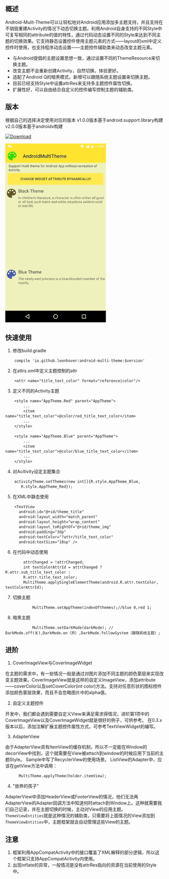 ## 概述

Android-Mulit-Theme可以让轻松地对Android应用添加多主题支持，并且支持在不销毁重建Activity的情况下动态切换主题。利用Android自身支持的不同Style中可复写相同的attribute的值的特性，通过代码动态设置不同的Style来达到不同主题的切换效果。它支持静态设置控件使用主题元素的方式——layout的xml中定义控件时使用，也支持程序动态设置——主题控件辅助类来动态改变主题元素。

* 与Android提倡的主题设置思想一致，通过设置不同的ThemeResource来切换主题。
* 改变主题不会重新创建Activity，自然切换，体验更好。
* 适配了Android Q的暗黑模式，新增可以跟随系统主题设置来切换主题。
* 目前已经支持Style中设置attrRes来支持多主题控件属性切换。
* 扩展性好，可以自由结合自定义的控件编写控制主题的辅助类。

## 版本

根据自己的选择决定使用对应的版本
v1.0.0版本基于android.support.library构建
v2.0.0版本基于androidx构建

 [![Download](https://api.bintray.com/packages/leonhover/android/Android-Multi-Theme/images/download.svg) ](https://bintray.com/leonhover/android/Android-Multi-Theme/_latestVersion)

 ![效果图](https://github.com/ligbyte/AndroidMultiTheme/blob/main/demo.gif)

## 快速使用

1. 修改build.gradle

```
    compile 'io.github.leonhover:android-multi-theme:$version'
```

2. 在attrs.xml中定义主题控制的attr

```  
    <attr name="title_text_color" format="reference|color"/>
```

3. 定义不同的Activity主题

```
    <style name="AppTheme.Red" parent="AppTheme">
        ...
        <item name="title_text_color">@color/red_title_text_color</item>
        ...
    </style>

    <style name="AppTheme.Blue" parent="AppTheme">
        ...
        <item name="title_text_color">@color/blue_title_text_color</item>
        ...
    </style>
```

4. 对Acitivity设定主题集合

```
    activityTheme.setThemes(new int[]{R.style.AppTheme_Blue,
       R.style.AppTheme_Red});
```
5. 在XML中静态使用

```
    <TextView
      android:id="@+id/theme_title"
      android:layout_width="match_parent"
      android:layout_height="wrap_content"
      android:layout_toRightOf="@+id/theme_img"
      android:padding="3dp"
      android:textColor="?attr/title_text_color"
      android:textSize="18sp" />
```

6. 在代码中动态使用

```
        attrChanged = !attrChanged;
        int textColorAttrId = attrChanged ? R.attr.sub_title_text_color :
        R.attr.title_text_color;
        MultiTheme.applySingleElementTheme(android.R.attr.textColor, textColorAttrId);
```

7. 切换主题

```
            MultiTheme.setAppTheme(indexOfthemes);//blue 0,red 1;
```

8. 暗黑主题

```
            MultiTheme.setDarkMode(darkMode); // DarkMode.off(关),DarkMode.on（开）,DarkMode.followSystem（跟随系统主题）;
```

## 进阶
1. CoverImageView与CoverImageWidget

  在主题的需求中，有一些情况一般是通过对图片添加不同主题的颜色蒙层来实现改变主题效果。CoverImageView就是这样的自定义ImageView，添加attribute——coverColor以及setCoverColor(int color)方法。支持对任意形状的图标控件添加颜色蒙层效果，而且不会忽略图片中的alpha值。

2. 自定义主题控件

  开发中，我们都会遇到需要自定义View来满足需求得情况，进阶第1项中的CoverImageView以及CoverImageWidget就是很好的例子，可供参考。
  在0.3.x版本以后，添加注解扩展主题控件属性方式，可参考TextViewWidget的编写。

3. AdapterView

  由于AdapterView具有ItemView的缓存机制，所以不一定能在Window的decorView中找到，这个就需要在View被attach到window的时候应用下当前的主题Style。
  Sample中写了RecyclerView的使用场景。
  ListView的Adapter中，应该在getView方法中调用：
  ```  
        MultiTheme.applyTheme(holder.itemView);
  ```
4. "放养的孩子"

  AdapterView中添加HeaderView或FooterView的情况，他们无法再AdapterView的Adapter回调方法中知道何时attach到Window上。这种就需要我们自己记录，并在主题切换的时候，主动对View的应用主题。
  `ThemeViewEntities`就是这种情况的辅助类，只需要将上面情况的View添加到`ThemeViewEntities`中，主题框架就会自动管理这些View的主题。

## 注意
1. 框架利用AppCompatActivity中的接口覆盖了XML解释的部分逻辑，所以这个框架只支持AppCompatActivity内使用。
2. 出现inflate的异常，一般情况是没有attrRes指向的资源在当前使用的Style中。
